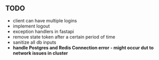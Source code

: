 ## TODO

- client can have multiple logins
- implement logout
- exception handlers in fastapi
- remove state token after a certain period of time
- sanitize all db inputs
- **handle Postgres and Redis Connection error - might occur dut to network issues in cluster**

